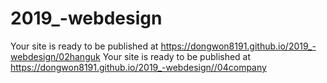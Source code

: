 # 2019_-webdesign
Your site is ready to be published at https://dongwon8191.github.io/2019_-webdesign/02hanguk
Your site is ready to be published at https://dongwon8191.github.io/2019_-webdesign//04company
